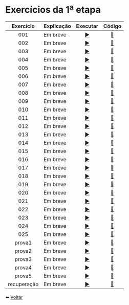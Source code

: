 # Exercícios da 1<sup>a</sup> etapa

Exercício | Explicação | Executar | Código
:---------: | :------ | :-------: | :-------:
001 | Em breve | [ ▶️ ](https://eteot.github.io/exercicios-javascript-2024/exercicios/etapa1/001) | [ 📝 ](https://github.com/eteot/exercicios-javascript-2024/tree/main/exercicios/etapa1/001)
002 | Em breve | [ ▶️ ](https://eteot.github.io/exercicios-javascript-2024/exercicios/etapa1/002) | [ 📝 ](https://github.com/eteot/exercicios-javascript-2024/tree/main/exercicios/etapa1/002)
003 | Em breve | [ ▶️ ](https://eteot.github.io/exercicios-javascript-2024/exercicios/etapa1/003) | [ 📝 ](https://github.com/eteot/exercicios-javascript-2024/tree/main/exercicios/etapa1/003)
004 | Em breve | [ ▶️ ](https://eteot.github.io/exercicios-javascript-2024/exercicios/etapa1/004) | [ 📝 ](https://github.com/eteot/exercicios-javascript-2024/tree/main/exercicios/etapa1/004)
005 | Em breve | [ ▶️ ](https://eteot.github.io/exercicios-javascript-2024/exercicios/etapa1/005) | [ 📝 ](https://github.com/eteot/exercicios-javascript-2024/tree/main/exercicios/etapa1/005)
006 | Em breve | [ ▶️ ](https://eteot.github.io/exercicios-javascript-2024/exercicios/etapa1/006) | [ 📝 ](https://github.com/eteot/exercicios-javascript-2024/tree/main/exercicios/etapa1/006)
007 | Em breve | [ ▶️ ](https://eteot.github.io/exercicios-javascript-2024/exercicios/etapa1/007) | [ 📝 ](https://github.com/eteot/exercicios-javascript-2024/tree/main/exercicios/etapa1/007)
008 | Em breve | [ ▶️ ](https://eteot.github.io/exercicios-javascript-2024/exercicios/etapa1/008) | [ 📝 ](https://github.com/eteot/exercicios-javascript-2024/tree/main/exercicios/etapa1/008)
009 | Em breve | [ ▶️ ](https://eteot.github.io/exercicios-javascript-2024/exercicios/etapa1/009) | [ 📝 ](https://github.com/eteot/exercicios-javascript-2024/tree/main/exercicios/etapa1/009)
010 | Em breve | [ ▶️ ](https://eteot.github.io/exercicios-javascript-2024/exercicios/etapa1/010) | [ 📝 ](https://github.com/eteot/exercicios-javascript-2024/tree/main/exercicios/etapa1/010)
011 | Em breve | [ ▶️ ](https://eteot.github.io/exercicios-javascript-2024/exercicios/etapa1/011) | [ 📝 ](https://github.com/eteot/exercicios-javascript-2024/tree/main/exercicios/etapa1/011)
012 | Em breve | [ ▶️ ](https://eteot.github.io/exercicios-javascript-2024/exercicios/etapa1/012) | [ 📝 ](https://github.com/eteot/exercicios-javascript-2024/tree/main/exercicios/etapa1/012)
013 | Em breve | [ ▶️ ](https://eteot.github.io/exercicios-javascript-2024/exercicios/etapa1/013) | [ 📝 ](https://github.com/eteot/exercicios-javascript-2024/tree/main/exercicios/etapa1/013)
014 | Em breve | [ ▶️ ](https://eteot.github.io/exercicios-javascript-2024/exercicios/etapa1/014) | [ 📝 ](https://github.com/eteot/exercicios-javascript-2024/tree/main/exercicios/etapa1/014)
015 | Em breve | [ ▶️ ](https://eteot.github.io/exercicios-javascript-2024/exercicios/etapa1/015) | [ 📝 ](https://github.com/eteot/exercicios-javascript-2024/tree/main/exercicios/etapa1/015)
016 | Em breve | [ ▶️ ](https://eteot.github.io/exercicios-javascript-2024/exercicios/etapa1/016) | [ 📝 ](https://github.com/eteot/exercicios-javascript-2024/tree/main/exercicios/etapa1/016)
017 | Em breve | [ ▶️ ](https://eteot.github.io/exercicios-javascript-2024/exercicios/etapa1/017) | [ 📝 ](https://github.com/eteot/exercicios-javascript-2024/tree/main/exercicios/etapa1/017)
018 | Em breve | [ ▶️ ](https://eteot.github.io/exercicios-javascript-2024/exercicios/etapa1/018) | [ 📝 ](https://github.com/eteot/exercicios-javascript-2024/tree/main/exercicios/etapa1/018)
019 | Em breve | [ ▶️ ](https://eteot.github.io/exercicios-javascript-2024/exercicios/etapa1/019) | [ 📝 ](https://github.com/eteot/exercicios-javascript-2024/tree/main/exercicios/etapa1/019)
020 | Em breve | [ ▶️ ](https://eteot.github.io/exercicios-javascript-2024/exercicios/etapa1/020) | [ 📝 ](https://github.com/eteot/exercicios-javascript-2024/tree/main/exercicios/etapa1/020)
021 | Em breve | [ ▶️ ](https://eteot.github.io/exercicios-javascript-2024/exercicios/etapa1/021) | [ 📝 ](https://github.com/eteot/exercicios-javascript-2024/tree/main/exercicios/etapa1/021)
022 | Em breve | [ ▶️ ](https://eteot.github.io/exercicios-javascript-2024/exercicios/etapa1/022) | [ 📝 ](https://github.com/eteot/exercicios-javascript-2024/tree/main/exercicios/etapa1/022)
023 | Em breve | [ ▶️ ](https://eteot.github.io/exercicios-javascript-2024/exercicios/etapa1/023) | [ 📝 ](https://github.com/eteot/exercicios-javascript-2024/tree/main/exercicios/etapa1/023)
024 | Em breve | [ ▶️ ](https://eteot.github.io/exercicios-javascript-2024/exercicios/etapa1/024) | [ 📝 ](https://github.com/eteot/exercicios-javascript-2024/tree/main/exercicios/etapa1/024)
025 | Em breve | [ ▶️ ](https://eteot.github.io/exercicios-javascript-2024/exercicios/etapa1/025) | [ 📝 ](https://github.com/eteot/exercicios-javascript-2024/tree/main/exercicios/etapa1/025)
prova1 | Em breve | [ ▶️ ](https://eteot.github.io/exercicios-javascript-2024/exercicios/etapa1/provas-etapa1/prova01/) | [ 📝 ](https://github.com/eteot/exercicios-javascript-2024/tree/main/exercicios/etapa1/provas-etapa1/prova01/)
prova2 | Em breve | [ ▶️ ](https://eteot.github.io/exercicios-javascript-2024/exercicios/etapa1/provas-etapa1/prova02/) | [ 📝 ](https://github.com/eteot/exercicios-javascript-2024/tree/main/exercicios/etapa1/provas-etapa1/prova02/)
prova3 | Em breve | [ ▶️ ](https://eteot.github.io/exercicios-javascript-2024/exercicios/etapa1/provas-etapa1/prova03/) | [ 📝 ](https://github.com/eteot/exercicios-javascript-2024/tree/main/exercicios/etapa1/provas-etapa1/prova03/)
prova4 | Em breve | [ ▶️ ](https://eteot.github.io/exercicios-javascript-2024/exercicios/etapa1/provas-etapa1/prova04/) | [ 📝 ](https://github.com/eteot/exercicios-javascript-2024/tree/main/exercicios/etapa1/provas-etapa1/prova04/)
prova5 | Em breve | [ ▶️ ](https://eteot.github.io/exercicios-javascript-2024/exercicios/etapa1/provas-etapa1/prova05/) | [ 📝 ](https://github.com/eteot/exercicios-javascript-2024/tree/main/exercicios/etapa1/provas-etapa1/prova05/)
recuperação | Em breve | [ ▶️ ](https://eteot.github.io/exercicios-javascript-2024/exercicios/etapa1/provas-etapa1/recup01/) | [ 📝 ](https://github.com/eteot/exercicios-javascript-2024/tree/main/exercicios/etapa1/provas-etapa1/recup01/)

⬅️ [ Voltar ](https://eteot.github.io/exercicios-javascript-2024/exercicios/)